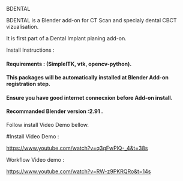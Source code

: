 BDENTAL 

BDENTAL is a Blender add-on for CT Scan and specialy dental CBCT vizualisation.

It is first part of a Dental Implant planing add-on.

Install Instructions :

#### Requirements : (SimpleITK, vtk, opencv-python).

#### This packages will be automatically installed at Blender Add-on registration step.

#### Ensure you have good internet connecxion before Add-on install.

#### Recommanded Blender version :2.91 .

Follow install Video Demo bellow.

#Install Video Demo :

https://www.youtube.com/watch?v=q3qFwPlQ-_4&t=38s

Workflow Video demo :

https://www.youtube.com/watch?v=RW-z9PKRQRo&t=14s

